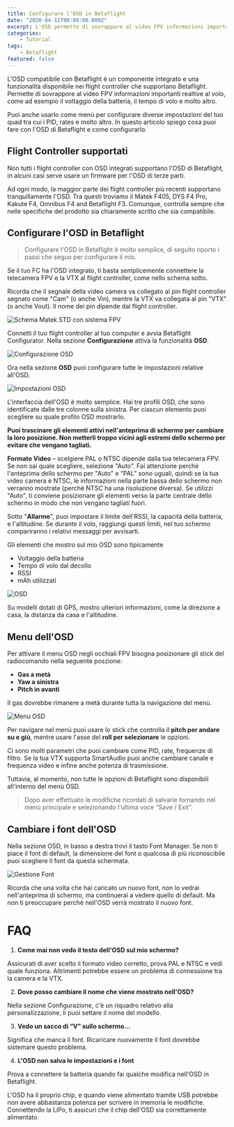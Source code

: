 ```yaml
---
title: Configurare l'OSD in Betaflight
date: "2020-04-11T00:00:00.000Z"
excerpt: L'OSD permette di sovrappore al video FPV informazioni importanti realtive al volo, come ad esempio il voltaggio della batteria, il tempo di volo e molto altro. In questo articolo spiego cosa puoi fare con l'OSD di Betaflight e come configurarlo.
categories:
    - Tutorial
tags: 
    - Betaflight
featured: false
---
```


L'OSD compatibile con Betaflight è un componente integrato e una funzionalità disponibile nei flight controller che supportano Betaflight. Permette di sovrappore al video FPV informazioni importanti realtive al volo, come ad esempio il voltaggio della batteria, il tempo di volo e molto altro. 

Puoi anche usarlo come menù per configurare diverse impostazioni del tuo quad tra cui i PID, rates e molto altro. In questo articolo spiego cosa puoi fare con l'OSD di Betaflight e come configurarlo.

## Flight Controller supportati

Non tutti i flight controller con OSD integrati supportano l'OSD di Betaflight, in alcuni casi serve usare un firmware per l'OSD di terze parti.

Ad ogni modo, la maggior parte dei flight controller più recenti supportano tranquillamente l'OSD. Tra questi troviamo il Matek F405, DYS F4 Pro, Kakute F4, Omnibus F4 and Betaflight F3. Comunque, controlla sempre che nelle specifiche del prodotto sia chiaramente scritto che sia compatibile.



## Configurare l'OSD in Betaflight

> Configurare l'OSD in Betaflight è molto semplice, di seguito riporto i passi che seguo per configurare il mio.

Se il tuo FC ha l'OSD integrato, ti basta semplicemente connettere la telecamera FPV e la VTX al flight controller, come nello schema sotto. 

Ricorda che il segnale della video camera va collegato al pin flight controller segnato come "Cam" (o anche Vin), mentre la VTX va collegata al pin "VTX" (o anche Vout). Il nome dei pin dipende dal flight controller.

![Schema Matek STD con sistema FPV](/assets/configurare-osd-betaflight/chip_osd_schema.png)

Connetti il tuo flight controller al tuo computer e avvia Betaflight Configurator. Nella sezione **Configurazione** attiva la funzionalità  **OSD**.

![Configurazione OSD](/assets/configurare-osd-betaflight/attivare_OSD.png)

Ora nella sezione **OSD** puoi configurare tutte le impostazioni relative all'OSD.

![Impostazioni OSD](/assets/configurare-osd-betaflight/impostazioni_OSD.png)

L'interfaccia dell'OSD è molto semplice. Hai tre profili OSD, che sono identificate dalle tre colonne sulla sinistra. Per ciascun elemento puoi scegliere su quale profilo OSD mostrarlo.  

**Puoi trascinare gli elementi attivi nell'anteprima di schermo per cambiare la loro posizione. Non metterli troppo vicini agli estremi dello schermo per evitare che vengano tagliati.**

**Formato Video** – scelgiere PAL o NTSC dipende dalla tua telecamera FPV. Se non sai quale scegliere, selezione "Auto". Fai attenzione perchè l'anteprima dello schermo per "Auto" e “PAL” sono uguali, quindi se la tua video camera è NTSC, le informazioni nella parte bassa dello schermo non verranno mostrate (perchè NTSC ha una risoluzione diversa). Se utilizzi "Auto", ti conviene posizionare gli elementi verso la parte centrale dello schermo in modo che non vengano tagliati fuori.

Sotto "**Allarme**", puoi impostare il limite dell'RSSI, la capacità della batteria, e l'altitudine. Se durante il volo, raggiungi questi limiti, nel tuo schermo compariranno i relativi messaggi per avvisarti.

Gli elementi che mostro sul mio OSD sono tipicamente

- Voltaggio della batteria 
- Tempo di volo dal decollo
- RSSI
- mAh utilizzati

![OSD](/assets/configurare-osd-betaflight/osd.png)

Su modelli dotati di GPS, mostro ulteriori informazioni, come la direzione a casa, la distanza da casa e l'altitudine.



## Menu dell'OSD

Per attivare il menu OSD negli occhiali FPV bisogna posizionare gli stick del radiocomando nella seguente poszione: 

- **Gas a metà**
- **Yaw a sinistra**
- **Pitch in avanti**

Il gas dovrebbe rimanere a metà durante tutta la navigazione del menù.

![Menu OSD](/assets/configurare-osd-betaflight/osd_menu.png)

Per navigare nel menù puoi usare lo stick che controlla il **pitch per andare su e giù**, mentre usare l'asse del **roll per selezionare** le opzioni. 

Ci sono molti parametri che puoi cambiare come PID, rate, frequenze di filtro. Se la tua VTX supporta SmartAudio puoi anche cambiare canale e frequenza video e infine anche potenza di trasmissione. 

Tuttavia, al momento, non tutte le opzioni di Betaflight sono disponibili all'interno del menù OSD.

> Dopo aver effettuato le modifiche ricordati di salvarle tornando nel menù principale e selezionando l'ultima voce “Save / Exit”.



## Cambiare i font dell'OSD

Nella sezione OSD, in basso a destra trovi il tasto Font Manager. Se non ti piace il font di default, la dimensione del font o qualcosa di più riconoscibile puoi scegliere il font da questa schermata. 

![Gestione Font](/assets/configurare-osd-betaflight/font_osd.png)

Ricorda che una volta che hai caricato un nuovo font, non lo vedrai nell'anteprima di schermo, ma continuerai a vedere quello di default. Ma non ti preoccupare perchè nell'OSD verrà mostrato il nuovo font.

# FAQ

1. **Come mai non vedo il testo dell'OSD sul mio schermo?**

Assicurati di aver scelto il formato video corretto, prova PAL e NTSC e vedi quale funziona. Altrimenti potrebbe essere un problema di connessione tra la camera e la VTX. 

2. **Dove posso cambiare il nome che viene mostrato nell'OSD?**

Nella sezione Configurazione, c'è un riquadro relativo alla personalizzazione, li puoi settare il nome del modello.

3. **Vedo un sacco di “V” sullo schermo...**

Significa che manca il font. Ricaricare nuovamente il font dovrebbe sistemare questo problema.

4. **L'OSD non salva le impostazioni e i font**

Prova a connettere la batteria quando fai qualche modifica nell'OSD in Betaflight. 

L'OSD ha il proprio chip, e quando viene alimentato tramite USB potrebbe non avere abbastanza potenza per scrivere in memoria le modifiche. Connettendo la LiPo, ti assicuri che il chip dell'OSD sia correttamente alimentato.